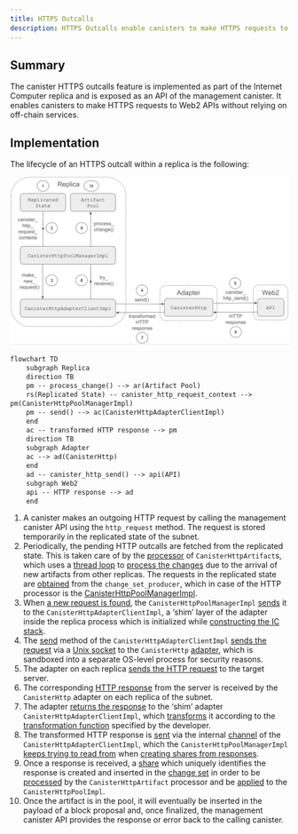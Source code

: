 ```yaml
---
title: HTTPS Outcalls
description: HTTPS Outcalls enable canisters to make HTTPS requests to Web2 APIs
---
```


## Summary

The canister HTTPS outcalls feature is implemented as part of the Internet Computer replica and is exposed as an API of the management canister. It enables canisters to make HTTPS requests to Web2 APIs without relying on off-chain services.

## Implementation

The lifecycle of an HTTPS outcall within a replica is the following:

![HTTPS Outcalls](./https_outcalls.png)

```mermeid
flowchart TD
    subgraph Replica
    direction TB
    pm -- process_change() --> ar(Artifact Pool)
    rs(Replicated State) -- canister_http_request_context --> pm(CanisterHttpPoolManagerImpl)
    pm -- send() --> ac(CanisterHttpAdapterClientImpl)
    end
    ac -- transformed HTTP response --> pm
    direction TB
    subgraph Adapter
    ac --> ad(CanisterHttp)
    end
    ad -- canister_http_send() --> api(API)
    subgraph Web2
    api -- HTTP response --> ad
    end
```

1. A canister makes an outgoing HTTP request by calling the management canister API using the `http_request` method. The request is stored temporarily in the replicated state of the subnet.
2. Periodically, the pending HTTP outcalls are fetched from the replicated state.
   This is taken care of by the [processor](https://github.com/dfinity/ic/blob/7f6e7df37690a4256066a6bc0a55c8eb595f7755/rs/artifact_manager/src/lib.rs#L529C5-L535C7) of `CanisterHttpArtifact`s, which uses a [thread loop](https://github.com/dfinity/ic/blob/7f6e7df37690a4256066a6bc0a55c8eb595f7755/rs/artifact_manager/src/lib.rs#L262C1-L313C2) to [process the changes](https://github.com/dfinity/ic/blob/7f6e7df37690a4256066a6bc0a55c8eb595f7755/rs/artifact_manager/src/processors.rs#L45C5-L70C6) due to the arrival of new artifacts from other replicas. The requests in the replicated state are [obtained](https://github.com/dfinity/ic/blob/7f6e7df37690a4256066a6bc0a55c8eb595f7755/rs/https_outcalls/consensus/src/pool_manager.rs#L156C9-L163C22) from the `change_set_producer`, which in case of the HTTP processor is the [CanisterHttpPoolManagerImpl](https://github.com/dfinity/ic/blob/7f6e7df37690a4256066a6bc0a55c8eb595f7755/rs/https_outcalls/consensus/src/pool_manager.rs#L34C1-L52C2).**[](https://internetcomputer.org/docs/current/developer-docs/integrations/https-outcalls/https-outcalls-how-it-works#step-3-periodically-each-round-an-adapter-at-the-networking-layer-in-each-replica-fetches-the-pending-http-outcalls-from-replicated-state)**
3. When [a new request is found](https://github.com/dfinity/ic/blob/7f6e7df37690a4256066a6bc0a55c8eb595f7755/rs/https_outcalls/consensus/src/pool_manager.rs#L149C5-L207C6), the `CanisterHttpPoolManagerImpl` [sends](https://github.com/dfinity/ic/blob/7f6e7df37690a4256066a6bc0a55c8eb595f7755/rs/https_outcalls/consensus/src/pool_manager.rs#L188C35-L196C23) it to the `CanisterHttpAdapterClientImpl`, a ‘shim’ layer of the adapter inside the replica process which is initialized while [constructing the IC stack](https://github.com/dfinity/ic/blob/7f6e7df37690a4256066a6bc0a55c8eb595f7755/rs/replica/src/setup_ic_stack.rs#L260C5-L268C7).
4. The [send](https://github.com/dfinity/ic/blob/7f6e7df37690a4256066a6bc0a55c8eb595f7755/rs/https_outcalls/client/src/client.rs#L88C5-L253C6) method of the `CanisterHttpAdapterClientImpl` [sends the request](https://github.com/dfinity/ic/blob/7f6e7df37690a4256066a6bc0a55c8eb595f7755/rs/https_outcalls/client/src/client.rs#L144C13-L163C19) via a [Unix socket](https://github.com/dfinity/ic/blob/7f6e7df37690a4256066a6bc0a55c8eb595f7755/rs/https_outcalls/client/src/lib.rs#L49C21-L53C29) to the `CanisterHttp` [adapter](https://github.com/dfinity/ic/blob/7f6e7df37690a4256066a6bc0a55c8eb595f7755/rs/https_outcalls/adapter/src/rpc_server.rs#L37C1-L42C2), which is sandboxed into a separate OS-level process for security reasons.
5. The adapter on each replica [sends the HTTP request](https://github.com/dfinity/ic/blob/7f6e7df37690a4256066a6bc0a55c8eb595f7755/rs/https_outcalls/adapter/src/rpc_server.rs#L62C5-L275C6) to the target server.
6. The corresponding [HTTP response](https://github.com/dfinity/ic/blob/7f6e7df37690a4256066a6bc0a55c8eb595f7755/rs/https_outcalls/adapter/src/rpc_server.rs#L270C9-L274C12) from the server is received by the `CanisterHttp` adapter on each replica of the subnet.
7. The adapter [returns the response](https://github.com/dfinity/ic/blob/7f6e7df37690a4256066a6bc0a55c8eb595f7755/rs/https_outcalls/client/src/client.rs#L170C27-L210C23) to the ‘shim’ adapter `CanisterHttpAdapterClientImpl`, which [transforms](https://github.com/dfinity/ic/blob/7f6e7df37690a4256066a6bc0a55c8eb595f7755/rs/https_outcalls/client/src/client.rs#L192C29-L198C36) it according to the [transformation function](https://internetcomputer.org/docs/current/developer-docs/integrations/https-outcalls/https-outcalls-how-it-works#transformation-function) specified by the developer.
8. The transformed HTTP response is [sent](https://github.com/dfinity/ic/blob/7f6e7df37690a4256066a6bc0a55c8eb595f7755/rs/https_outcalls/client/src/client.rs#L233C13-L250C16) via the internal [channel](https://github.com/dfinity/ic/blob/7f6e7df37690a4256066a6bc0a55c8eb595f7755/rs/https_outcalls/client/src/client.rs#L72C9-L72C51) of the `CanisterHttpAdapterClientImpl`, which the `CanisterHttpPoolManagerImpl` [keeps trying to read from](https://github.com/dfinity/ic/blob/7f6e7df37690a4256066a6bc0a55c8eb595f7755/rs/https_outcalls/consensus/src/pool_manager.rs#L229C9-L261C10) when [creating shares from responses](https://github.com/dfinity/ic/blob/7f6e7df37690a4256066a6bc0a55c8eb595f7755/rs/https_outcalls/consensus/src/pool_manager.rs#L209C5-L263C6).
9. Once a response is received, a [share](https://github.com/dfinity/ic/blob/7f6e7df37690a4256066a6bc0a55c8eb595f7755/rs/https_outcalls/consensus/src/pool_manager.rs#L233C21-L255C23) which uniquely identifies the response is created and inserted in the [change set](https://github.com/dfinity/ic/blob/7f6e7df37690a4256066a6bc0a55c8eb595f7755/rs/https_outcalls/consensus/src/pool_manager.rs#L258C21-L258C96) in order to be [processed](https://github.com/dfinity/ic/blob/7f6e7df37690a4256066a6bc0a55c8eb595f7755/rs/artifact_manager/src/processors.rs#L45C5-L70C6) by the `CanisterHttpArtifact` processor and be [applied](https://github.com/dfinity/ic/blob/7f6e7df37690a4256066a6bc0a55c8eb595f7755/rs/artifact_pool/src/canister_http_pool.rs#L113C5-L159C6) to the `CanisterHttpPoolImpl`.
10. Once the artifact is in the pool, it will eventually be inserted in the payload of a block proposal and, once finalized, the management canister API provides the response or error back to the calling canister.
